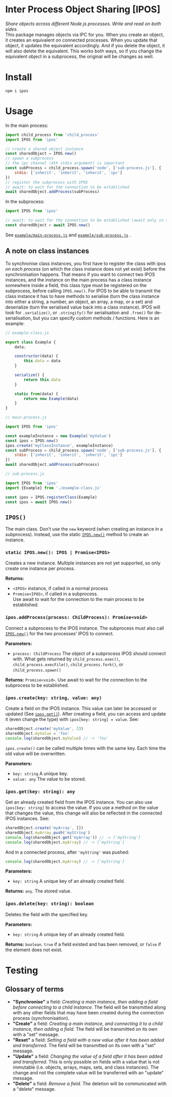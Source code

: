 # Inter Process Object Sharing [IPOS]

_Share objects across different Node.js processes. Write and read on both sides._  
This package manages objects via IPC for you. When you create an object, it creates an equivalent on connected
processes. When you update that object, it updates the equivalent accordingly. And if you delete the object, it will
also delete the equivalent. This works both ways, so if you change the equivalent object in a subprocess, the original
will be changes as well.

# Install

```shell
npm i ipos
```

# Usage

In the main process:

```javascript
import child_process from 'child_process'
import IPOS from 'ipos'

// create a shared object instance
const sharedObject = IPOS.new()
// spawn a subprocess
// the ipc channel (4th stdio argument) is important
const subProcess = child_process.spawn('node', ['sub-process.js'], {
    stdio: ['inherit', 'inherit', 'inherit', 'ipc']
})
// register the subprocess with IPOS
// await: to wait for the connection to be established
await sharedObject.addProcess(subProcess)
```

In the subprocess:

```javascript
import IPOS from 'ipos'

// await: to wait for the connection to be established (await only in subprocess)
const sharedObject = await IPOS.new()
```

See [`example/main-process.js`](https://github.com/drinking-code/inter-process-object-sharing/blob/main/example/main-process.js)
and [`example/sub-process.js`](https://github.com/drinking-code/inter-process-object-sharing/blob/main/example/sub-process.js)
.

## A note on class instances

To synchronise class instances, you first have to register the class with ipos _on each process_ (on which the class
instance does not yet exist) before the synchronisation happens. That means if you want to connect two IPOS instances,
and the instance on the main process has a class instance somewhere inside a field, this class type must be registered
on the subprocess, before calling `IPOS.new()`. For IPOS to be able to transmit the class instance it has to have
methods to serialise (turn the class instance into either a string, a number, an object, an array, a map, or a set) and
deserialize (turn the serialised value back into a class instance). IPOS will look for `.serialize()`, or `.stringify()`
for serialisation and `.from()` for de-serialisation, but you can specify custom methods / functions. Here is an
example:

```javascript
// example-class.js

export class Example {
    data;

    constructor(data) {
        this.data = data
    }

    serialize() {
        return this.data
    }

    static from(data) {
        return new Example(data)
    }
}
```

```javascript
// main-process.js

import IPOS from 'ipos'

const exampleInstance = new Example('myValue')
const ipos = IPOS.new()
ipos.create('myClassInstance', exampleInstance)
const subProcess = child_process.spawn('node', ['sub-process.js'], {
    stdio: ['inherit', 'inherit', 'inherit', 'ipc']
})
await sharedObject.addProcess(subProcess)
```

```javascript
// sub-process.js

import IPOS from 'ipos'
import {Example} from './example-class.js'

const ipos = IPOS.registerClass(Example)
const ipos = await IPOS.new()
```

## `IPOS()`

The main class. Don't use the `new` keyword (when creating an instance in a subprocess). Instead, use the
static [`IPOS.new()`](#static-iposnew-ipos--promiseipos) method to create an instance.

### `static IPOS.new(): IPOS | Promise<IPOS>`

Creates a new instance. Multiple instances are not yet supported, so only create one instance per process.

**Returns:**

- `<IPOS>` instance, if called in a normal process
- `Promise<IPOS>`, if called in a subprocess.  
  Use await to wait for the connection to the main process to be established.

### `ipos.addProcess(process: ChildProcess): Promise<void>`

Connect a subprocess to the IPOS instance. The subprocess must also
call [`IPOS.new()`](#static-iposnew-ipos--promiseipos) for the two processes' IPOS to connect.

**Parameters:**

- `process: ChildProcess` The object of a subprocess IPOS should connect with. What gets returned
  by `child_process.exec()`, `child_process.execFile()`, `child_process.fork()`, or `child_process.spawn()`

**Returns:** `Promise<void>`. Use await to wait for the connection to the subprocess to be established.

### `ipos.create(key: string, value: any)`

Create a field on the IPOS instance. This value can later be accessed or updated (See
[`ipos.get()`](#iposgetkey-string-any)). After creating a field, you can access and update it (even change the type)
with `ipos[key: string] = value`. See:

```javascript
sharedObject.create('myValue', 23)
sharedObject.myValue = 'foo'
console.log(sharedObject.myValue) // -> 'foo'
```

`ipos.create()` can be called multiple times with the same key. Each time the old value will be overwritten.

**Parameters:**

- `key: string` A unique key.
- `value: any` The value to be stored.

### `ipos.get(key: string): any`

Get an already created field from the IPOS instance. You can also use `ipos[key: string]` to access the value. If you
use a method on the value that changes the value, this change will also be reflected in the connected IPOS instances.
See:

```javascript
sharedObject.create('myArray', [])
sharedObject.myArray.push('myString')
console.log(sharedObject.get('myArray')) // -> ['myString']
console.log(sharedObject.myArray) // -> ['myString']
```

And in a connected process, after `'myString'` was pushed:

```javascript
console.log(sharedObject.myArray) // -> ['myString']
```

**Parameters:**

- `key: string` A unique key of an already created field.

**Returns:** `any`. The stored value.

### `ipos.delete(key: string): boolean`

Deletes the field with the specified key.

**Parameters:**

- `key: string` A unique key of an already created field.

**Returns:** `boolean`. `true` if a field existed and has been removed, or `false` if the element does not exist.

# Testing

## Glossary of terms

- **"Synchronise"** a field: _Creating a main instance, then adding a field before connecting to a child instance._ The
  field will be transmitted along with any other fields that may have been created during the connection process
  (synchronisation).
- **"Create"** a field: _Creating a main instance, and connecting it to a child instance, then adding a field._ The
  field will be transmitted on its own with a "set" message.
- **"Reset"** a field: _Setting a field with a new value after it has been added and transferred._ The field will be
  transmitted on its own with a "set" message.
- **"Update"** a field: _Changing the value of a field after it has been added and transferred._ This is only possible
  on fields with a value that is not immutable (i.e. objects, arrays, maps, sets, and class instances). The change and
  not the complete value will be transferred with an "update" message.
- **"Delete"** a field: _Remove a field._ The deletion will be communicated with a "delete" message.
